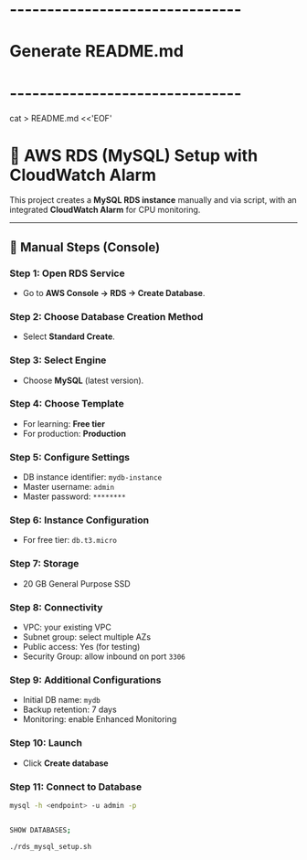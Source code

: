 # -------------------------------
# Generate README.md
# -------------------------------
cat > README.md <<'EOF'
# 📘 AWS RDS (MySQL) Setup with CloudWatch Alarm

This project creates a **MySQL RDS instance** manually and via script, with an integrated **CloudWatch Alarm** for CPU monitoring.

---

## 🔹 Manual Steps (Console)

### Step 1: Open RDS Service
- Go to **AWS Console → RDS → Create Database**.

### Step 2: Choose Database Creation Method
- Select **Standard Create**.

### Step 3: Select Engine
- Choose **MySQL** (latest version).

### Step 4: Choose Template
- For learning: **Free tier**  
- For production: **Production**

### Step 5: Configure Settings
- DB instance identifier: `mydb-instance`  
- Master username: `admin`  
- Master password: `********`

### Step 6: Instance Configuration
- For free tier: `db.t3.micro`

### Step 7: Storage
- 20 GB General Purpose SSD

### Step 8: Connectivity
- VPC: your existing VPC  
- Subnet group: select multiple AZs  
- Public access: Yes (for testing)  
- Security Group: allow inbound on port `3306`

### Step 9: Additional Configurations
- Initial DB name: `mydb`  
- Backup retention: 7 days  
- Monitoring: enable Enhanced Monitoring

### Step 10: Launch
- Click **Create database**

### Step 11: Connect to Database
```bash
mysql -h <endpoint> -u admin -p


SHOW DATABASES;

./rds_mysql_setup.sh
